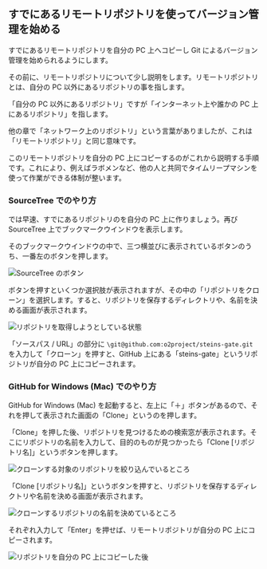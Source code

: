 ## すでにあるリモートリポジトリを使ってバージョン管理を始める

すでにあるリモートリポジトリを自分の PC 上へコピーし Git によるバージョン管理を始められるようにします。

その前に、リモートリポジトリについて少し説明をします。リモートリポジトリとは、自分の PC 以外にあるリポジトリの事を指します。

「自分の PC 以外にあるリポジトリ」ですが「インターネット上や誰かの PC 上にあるリポジトリ」を指します。

他の章で「ネットワーク上のリポジトリ」という言葉がありましたが、これは「リモートリポジトリ」と同じ意味です。

このリモートリポジトリを自分の PC 上にコピーするのがこれから説明する手順です。これにより、例えばラボメンなど、他の人と共同でタイムリープマシンを使って作業ができる体制が整います。

### SourceTree でのやり方

では早速、すでにあるリポジトリのを自分の PC 上に作りましょう。再び SourceTree 上でブックマークウインドウを表示します。

そのブックマークウインドウの中で、三つ横並びに表示されているボタンのうち、一番左のボタンを押します。

![SourceTree のボタン](ch3/git-clone/source-tree/button-select.jpg)

ボタンを押すといくつか選択肢が表示されますが、その中の「リポジトリをクローン」を選択します。すると、リポジトリを保存するディレクトリや、名前を決める画面が表示されます。

![リポジトリを取得しようとしている状態](ch3/git-clone/source-tree/repository-select.jpg)

「ソースパス / URL」の部分に `\git@github.com:o2project/steins-gate.git` を入力して「クローン」を押すと、GitHub 上にある「steins-gate」というリポジトリが自分の PC 上にコピーされます。

### GitHub for Windows (Mac) でのやり方

GitHub for Windows (Mac) を起動すると、左上に「＋」ボタンがあるので、それを押して表示された画面の「Clone」というのを押します。

「Clone」を押した後、リポジトリを見つけるための検索窓が表示されます。そこにリポジトリの名前を入力して、目的のものが見つかったら「Clone \[リポジトリ名\]」というボタンを押します。

![クローンする対象のリポジトリを絞り込んでいるところ](ch3/git-clone/github-app/git-clone-before.jpg)

「Clone \[リポジトリ名\]」というボタンを押すと、リポジトリを保存するディレクトリや名前を決める画面が表示されます。

![クローンするリポジトリの名前を決めているところ](ch3/git-clone/github-app/git-clone-save.jpg)

それぞれ入力して「Enter」を押せば、リモートリポジトリが自分の PC 上にコピーされます。

![リポジトリを自分の PC 上にコピーした後](ch3/git-clone/github-app/git-clone-after.jpg)
